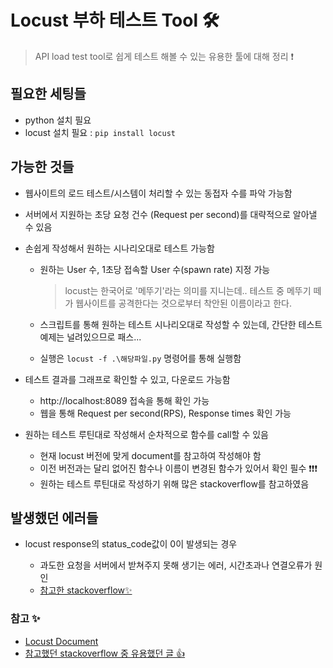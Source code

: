 # Locust 부하 테스트 Tool 🛠
> API load test tool로 쉽게 테스트 해볼 수 있는 유용한 툴에 대해 정리 ❗


## 필요한 세팅들
+ python 설치 필요
+ locust 설치 필요 : ```pip install locust```

## 가능한 것들
+ 웹사이트의 로드 테스트/시스템이 처리할 수 있는 동접자 수를 파악 가능함
+ 서버에서 지원하는 초당 요청 건수 (Request per second)를 대략적으로 알아낼 수 있음
+ 손쉽게 작성해서 원하는 시나리오대로 테스트 가능함
   + 원하는 User 수, 1초당 접속할 User 수(spawn rate) 지정 가능 
     > locust는 한국어로 '메뚜기'라는 의미를 지니는데.. 테스트 중 메뚜기 떼가 웹사이트를 공격한다는 것으로부터 착안된 이름이라고 한다.   
      
   + 스크립트를 통해 원하는 테스트 시나리오대로 작성할 수 있는데, 간단한 테스트 예제는 널려있으므로 패스...
   + 실행은 ```locust -f .\해당파일.py``` 명령어를 통해 실행함



+ 테스트 결과를 그래프로 확인할 수 있고, 다운로드 가능함
   + http://localhost:8089 접속을 통해 확인 가능   
   + 웹을 통해 Request per second(RPS), Response times 확인 가능


+ 원하는 테스트 루틴대로 작성해서 순차적으로 함수를 call할 수 있음
   + 현재 locust 버전에 맞게 document를 참고하여 작성해야 함
   + 이전 버전과는 달리 없어진 함수나 이름이 변경된 함수가 있어서 확인 필수 ❗❗❗
   + 원하는 테스트 루틴대로 작성하기 위해 많은 stackoverflow를 참고하였음

## 발생했던 에러들
+ locust response의 status_code값이 0이 발생되는 경우   
  
   + 과도한 요청을 서버에서 받쳐주지 못해 생기는 에러, 시간초과나 연결오류가 원인
   + [참고한 stackoverflow✨](https://stackoverflow.com/questions/17317162/locust-got-0-response-status-code-and-none-content)
   

### 참고 ✨
+ [Locust Document](https://docs.locust.io/en/stable/)
+ [참고했던 stackoverflow 중 유용했던 글 👍](https://stackoverflow.com/questions/59832109/stop-locust-when-specified-number-of-user-tasks-complete)   
